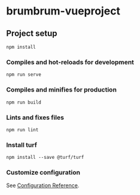 # brumbrum-vueproject

## Project setup

```
npm install
```

### Compiles and hot-reloads for development

```
npm run serve
```

### Compiles and minifies for production

```
npm run build
```

### Lints and fixes files

```
npm run lint
```

### Install turf

```
npm install --save @turf/turf
```

### Customize configuration

See [Configuration Reference](https://cli.vuejs.org/config/).
